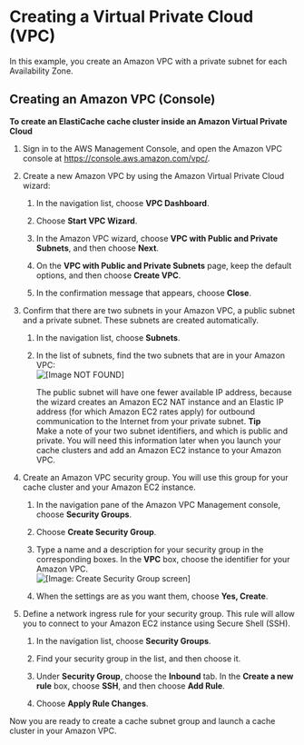 # Creating a Virtual Private Cloud \(VPC\)<a name="AmazonVPC.CreatingVPC"></a>

In this example, you create an Amazon VPC with a private subnet for each Availability Zone\.

## Creating an Amazon VPC \(Console\)<a name="AmazonVPC.CreatingVPC.CON"></a>

**To create an ElastiCache cache cluster inside an Amazon Virtual Private Cloud**

1. Sign in to the AWS Management Console, and open the Amazon VPC console at [https://console\.aws\.amazon\.com/vpc/](https://console.aws.amazon.com/vpc/)\.

1. Create a new Amazon VPC by using the Amazon Virtual Private Cloud wizard:

   1. In the navigation list, choose **VPC Dashboard**\.

   1. Choose **Start VPC Wizard**\.

   1. In the Amazon VPC wizard, choose **VPC with Public and Private Subnets**, and then choose **Next**\.

   1. On the **VPC with Public and Private Subnets** page, keep the default options, and then choose **Create VPC**\.

   1. In the confirmation message that appears, choose **Close**\.

1. Confirm that there are two subnets in your Amazon VPC, a public subnet and a private subnet\. These subnets are created automatically\.

   1. In the navigation list, choose **Subnets**\.

   1. In the list of subnets, find the two subnets that are in your Amazon VPC:  
![\[Image NOT FOUND\]](http://docs.aws.amazon.com/AmazonElastiCache/latest/UserGuide/images/vpc-01.png)

      The public subnet will have one fewer available IP address, because the wizard creates an Amazon EC2 NAT instance and an Elastic IP address \(for which Amazon EC2 rates apply\) for outbound communication to the Internet from your private subnet\.
**Tip**  
Make a note of your two subnet identifiers, and which is public and private\. You will need this information later when you launch your cache clusters and add an Amazon EC2 instance to your Amazon VPC\.

1. Create an Amazon VPC security group\. You will use this group for your cache cluster and your Amazon EC2 instance\.

   1. In the navigation pane of the Amazon VPC Management console, choose **Security Groups**\.

   1. Choose **Create Security Group**\.

   1. Type a name and a description for your security group in the corresponding boxes\. In the **VPC** box, choose the identifier for your Amazon VPC\.  
![\[Image: Create Security Group screen\]](http://docs.aws.amazon.com/AmazonElastiCache/latest/UserGuide/images/vpc-02.png)

   1. When the settings are as you want them, choose **Yes, Create**\.

1. Define a network ingress rule for your security group\. This rule will allow you to connect to your Amazon EC2 instance using Secure Shell \(SSH\)\.

   1. In the navigation list, choose **Security Groups**\.

   1. Find your security group in the list, and then choose it\. 

   1. Under **Security Group**, choose the **Inbound** tab\. In the **Create a new rule** box, choose **SSH**, and then choose **Add Rule**\.

   1. Choose **Apply Rule Changes**\.

Now you are ready to create a cache subnet group and launch a cache cluster in your Amazon VPC\. 